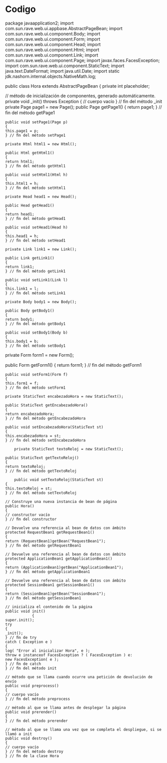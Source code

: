 # Codigo
package javaapplication2;
import com.sun.rave.web.ui.appbase.AbstractPageBean; 
import com.sun.rave.web.ui.component.Body;
import com.sun.rave.web.ui.component.Form; 
import com.sun.rave.web.ui.component.Head; 
import com.sun.rave.web.ui.component.Html; 
import com.sun.rave.web.ui.component.Link; 
import com.sun.rave.web.ui.component.Page; 
import javax.faces.FacesException;
import com.sun.rave.web.ui.component.StaticText; 
import java.text.DateFormat;
import java.util.Date;
import static jdk.nashorn.internal.objects.NativeMath.log;

public class Hora extends AbstractPageBean
{
private int placeholder;

// método de inicialización de componentes, generado automáticamente. private void _init() throws Exception
{
// cuerpo vacío
} // ﬁn del método _init
private Page page1 = new Page(); public Page getPage1()
{
	return page1;
	} // ﬁn del método getPage1

	public void setPage1(Page p)
	{
	this.page1 = p;
	} // ﬁn del método setPage1

	private Html html1 = new Html();

	public Html getHtml1()
	{
	return html1;
	} // ﬁn del método getHtml1

	public void setHtml1(Html h)
	{
	this.html1 = h;
	} // ﬁn del método setHtml1

	private Head head1 = new Head();

	public Head getHead1()
	{
	return head1;
	} // ﬁn del método getHead1

	public void setHead1(Head h)
	{
	this.head1 = h;
	} // ﬁn del método setHead1

	private Link link1 = new Link();

	public Link getLink1()
	{
	return link1;
	} // ﬁn del método getLink1

	public void setLink1(Link l)
	{
	this.link1 = l;
	} // ﬁn del método setLink1

	private Body body1 = new Body();

	public Body getBody1()
	{
	return body1;
	} // ﬁn del método getBody1

	public void setBody1(Body b)
	{
	this.body1 = b;
	} // ﬁn del método setBody1

private Form form1 = new Form();

public Form getForm1()
      {
	return form1;
	} // ﬁn del método getForm1

	public void setForm1(Form f)
	{
	this.form1 = f;
	} // ﬁn del método setForm1

	private StaticText encabezadoHora = new StaticText();

	public StaticText getEncabezadoHora()
	{
	return encabezadoHora;
	} // ﬁn del método getEncabezadoHora
	
	public void setEncabezadoHora(StaticText st)
	{
	this.encabezadoHora = st;
	} // ﬁn del método setEncabezadoHora
	
	 	private StaticText textoReloj = new StaticText();	
	
	public StaticText getTextoReloj()
	{
	return textoReloj;
	} // ﬁn del método getTextoReloj
	
	 	public void setTextoReloj(StaticText st)	
	{
	this.textoReloj = st;
	} // ﬁn del método setTextoReloj
	
	// Construye una nueva instancia de bean de página
	public Hora()
	{
	// constructor vacío
	} // ﬁn del constructor
	
	// Devuelve una referencia al bean de datos con ámbito
	protected RequestBean1 getRequestBean1()
	{
	return (RequestBean1)getBean("RequestBean1");
	} // ﬁn del método getRequestBean1
	
	// Devuelve una referencia al bean de datos con ámbito
	protected ApplicationBean1 getApplicationBean1()
	{
	return (ApplicationBean1)getBean("ApplicationBean1");
	} // ﬁn del método getApplicationBean1
	
	// Devuelve una referencia al bean de datos con ámbito
	protected SessionBean1 getSessionBean1()
	{
	return (SessionBean1)getBean("SessionBean1");
	} // ﬁn del método getSessionBean1
	
	// inicializa el contenido de la página
	public void init()
                {
	super.init();
	try
	{
	_init();
	} // ﬁn de try
	catch ( Exception e )
	{
	log( "Error al inicializar Hora", e );
	throw e instanceof FacesException ? ( FacesException ) e:
	new FacesException( e );
	} // ﬁn de catch
	} // ﬁn del método init
	
	// método que se llama cuando ocurre una petición de devolución de envío
	public void preprocess()
	{
	// cuerpo vacío
	} // ﬁn del método preprocess
	
	// método al que se llama antes de desplegar la página
	public void prerender()
	{
	} // ﬁn del método prerender

	// método al que se llama una vez que se completa el despliegue, si se llamó a init
	public void destroy()
	{
	// cuerpo vacío
	} // ﬁn del método destroy
	} // ﬁn de la clase Hora
